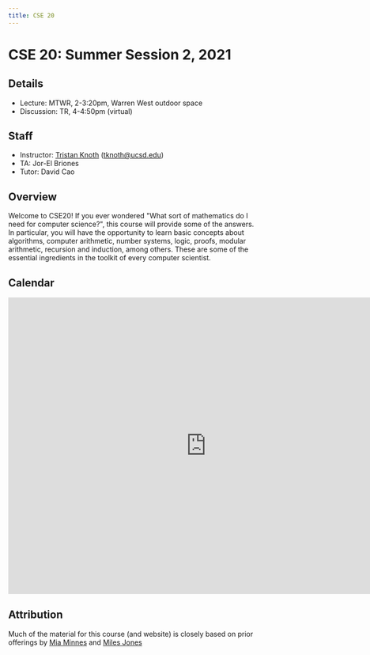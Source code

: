 ```yaml
---
title: CSE 20
---
```

# CSE 20: Summer Session 2, 2021

## Details
* Lecture: MTWR, 2-3:20pm, Warren West outdoor space 
* Discussion: TR, 4-4:50pm (virtual)

## Staff
* Instructor: [Tristan Knoth](/) (tknoth@ucsd.edu)
* TA: Jor-El Briones
* Tutor: David Cao

## Overview
Welcome to CSE20! If you ever wondered "What sort of mathematics do I need for computer science?", this course will provide some of the answers. In particular, you will have the opportunity to learn basic concepts about algorithms, computer arithmetic, number systems, logic, proofs, modular arithmetic, recursion and induction, among others. These are some of the essential ingredients in the toolkit of every computer scientist.

## Calendar
<iframe src="https://calendar.google.com/calendar/embed?src=c_172aj9ivjo9j9rd19g3g6g285c%40group.calendar.google.com&ctz=America%2FLos_Angeles" style="border: 0" width="800" height="600" frameborder="0" scrolling="no"></iframe>

## Attribution
Much of the material for this course (and website) is closely based on prior offerings by [Mia
Minnes](https://cseweb.ucsd.edu/~minnes/) and [Miles
Jones](https://cseweb.ucsd.edu/~mej016/)
